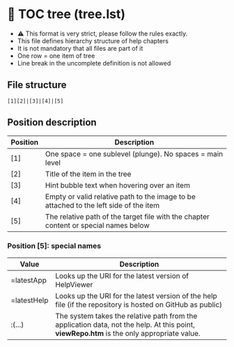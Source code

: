# 📖 TOC tree (tree.lst)

- ⚠️ This format is very strict, please follow the rules exactly.
- This file defines hierarchy structure of help chapters
- It is not mandatory that all files are part of it
- One row = one item of tree
- Line break in the uncomplete definition is not allowed

## File structure

```
[1][2]|[3]|[4]|[5]
```

## Position description

| Position | Description |
|---|---|
| [1] | One space = one sublevel (plunge). No spaces = main level |
| [2] | Title of the item in the tree |
| [3] | Hint bubble text when hovering over an item |
| [4] | Empty or valid relative path to the image to be attached to the left side of the item |
| [5] | The relative path of the target file with the chapter content or special names below |

### Position [5]: special names

| Value | Description |
|---|---|
| =latestApp | Looks up the URI for the latest version of HelpViewer |
| =latestHelp | Looks up the URI for the latest version of the help file (if the repository is hosted on GitHub as public) |
| :(...) | The system takes the relative path from the application data, not the help. At this point, **viewRepo.htm** is the only appropriate value. |
